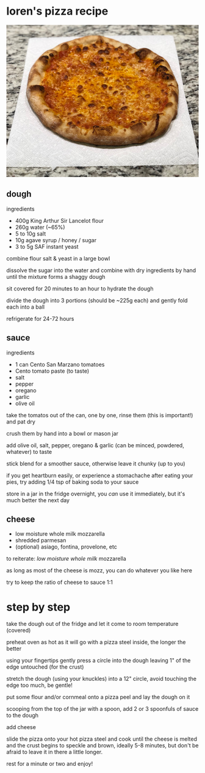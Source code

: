 # loren's pizza recipe

![pizza](pizza.png)

## dough

ingredients

- 400g King Arthur Sir Lancelot flour
- 260g water (~65%)
- 5 to 10g salt
- 10g agave syrup / honey / sugar
- 3 to 5g SAF instant yeast

combine flour salt & yeast in a large bowl

dissolve the sugar into the water and combine with dry ingredients by hand until the mixture forms a shaggy dough

sit covered for 20 minutes to an hour to hydrate the dough

divide the dough into 3 portions (should be ~225g each) and gently fold each into a ball

refrigerate for 24-72 hours
 
## sauce

ingredients

- 1 can Cento San Marzano tomatoes
- Cento tomato paste (to taste)
- salt
- pepper
- oregano
- garlic
- olive oil

take the tomatos out of the can, one by one, rinse them (this is important!) and pat dry

crush them by hand into a bowl or mason jar

add olive oil, salt, pepper, oregano & garlic (can be minced, powdered, whatever) to taste

stick blend for a smoother sauce, otherwise leave it chunky (up to you)

if you get heartburn easily, or experience a stomachache after eating your pies, try adding 1/4 tsp of baking soda to your sauce

store in a jar in the fridge overnight, you _can_ use it immediately, but it's much better the next day

## cheese

- low moisture whole milk mozzarella
- shredded parmesan
- (optional) asiago, fontina, provelone, etc

to reiterate: *low moisture whole milk* mozzarella

as long as most of the cheese is mozz, you can do whatever you like here

try to keep the ratio of cheese to sauce 1:1

# step by step

take the dough out of the fridge and let it come to room temperature (covered)

preheat oven as hot as it will go with a pizza steel inside, the longer the better

using your fingertips gently press a circle into the dough leaving 1" of the edge untouched (for the crust)

stretch the dough (using your knuckles) into a 12" circle, avoid touching the edge too much, be gentle!

put some flour and/or cornmeal onto a pizza peel and lay the dough on it

scooping from the top of the jar with a spoon, add 2 or 3 spoonfuls of sauce to the dough

add cheese

slide the pizza onto your hot pizza steel and cook until the cheese is melted and the crust begins to speckle and brown, ideally 5-8 minutes, but don't be afraid to leave it in there a little longer.

rest for a minute or two and enjoy!
